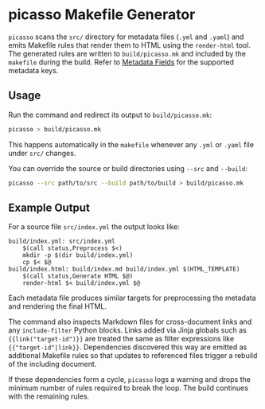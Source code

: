 # picasso Makefile Generator

`picasso` scans the `src/` directory for metadata files (`.yml` and `.yaml`) and
emits Makefile rules that render them to HTML using the `render-html` tool. The
generated rules are written to `build/picasso.mk` and included by the
`makefile` during the build. Refer to
[Metadata Fields](../reference/metadata-fields.md) for the supported metadata
keys.

## Usage

Run the command and redirect its output to `build/picasso.mk`:

```bash
picasso > build/picasso.mk
```

This happens automatically in the `makefile` whenever any `.yml` or `.yaml`
file under `src/` changes.

You can override the source or build directories using `--src` and `--build`:

```bash
picasso --src path/to/src --build path/to/build > build/picasso.mk
```

## Example Output

For a source file `src/index.yml` the output looks like:

```make
build/index.yml: src/index.yml
    $(call status,Preprocess $<)
    mkdir -p $(dir build/index.yml)
    cp $< $@
build/index.html: build/index.md build/index.yml $(HTML_TEMPLATE)
    $(call status,Generate HTML $@)
    render-html $< build/index.yml $@
```

Each metadata file produces similar targets for preprocessing the metadata and
rendering the final HTML.

The command also inspects Markdown files for cross-document links and any
`include-filter` Python blocks.  Links added via Jinja globals such as
`{{link("target-id")}}` are treated the same as filter expressions like
`{{"target-id"|link}}`. Dependencies discovered this way are emitted as
additional Makefile rules so that updates to referenced files trigger a rebuild
of the including document.

If these dependencies form a cycle, `picasso` logs a warning and drops the
minimum number of rules required to break the loop. The build continues with
the remaining rules.
